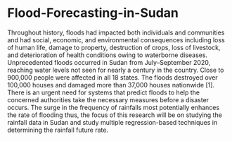 # Flood-Forecasting-in-Sudan
Throughout history, floods had impacted both individuals and communities and had social, economic, and environmental consequences including loss of human life, damage to property, destruction of crops, loss of livestock, and deterioration of health conditions owing to waterborne diseases. Unprecedented floods occurred in Sudan from July–September 2020, reaching water levels not seen for nearly a century in the country. Close to 900,000 people were affected in all 18 states. The floods destroyed over 100,000 houses and damaged more than 37,000 houses nationwide [1]. There is an urgent need for systems that predict floods to help the concerned authorities take the necessary measures before a disaster occurs. The surge in the frequency of rainfalls most potentially enhances the rate of flooding thus, the focus of this research will be on studying the rainfall data in Sudan and study multiple regression-based techniques in determining the rainfall future rate.
